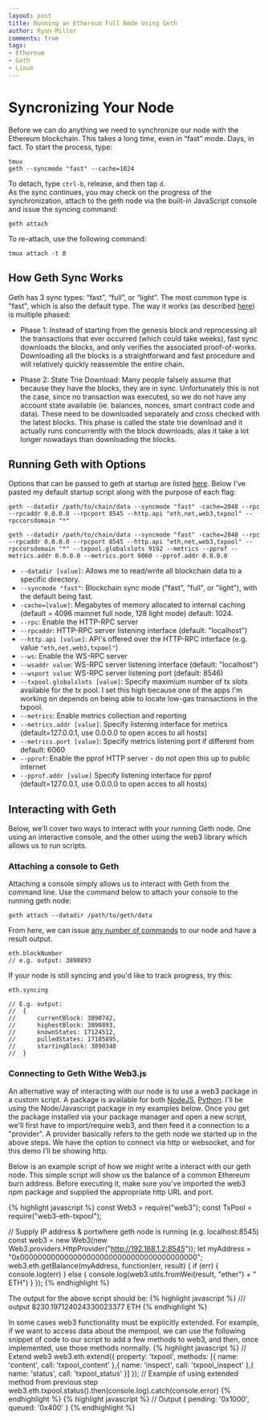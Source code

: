 ```yaml
---
layout: post
title: Running an Ethereum Full Node Using Geth
author: Ryan Miller
comments: true
tags:
- Ethereum
- Geth
- Linux
---
```


# Syncronizing Your Node
Before we can do anything we need to synchronize our node with the Ethereum
blockchain. This takes a long time, even in “fast” mode. Days, in fact. To start the
process, type:
```
tmux
geth --syncmode "fast" --cache=1024
```
To detach, type `ctrl-b`, release, and then tap `d`.  
As the sync continues, you may check on the progress of the synchronization, attach to the geth node via the built-in JavaScript console and issue the syncing command:
```
geth attach
```

To re-attach, use the following command:
```
tmux attach -t 0
```

## How Geth Sync Works
Geth has 3 sync types: “fast”, “full”, or “light”. The most common type is "fast", which is also the default type. The way it works (as described [here](https://github.com/ethereum/go-ethereum/issues/16251)) is multiple phased: 

- Phase 1: Instead of starting from the genesis block and reprocessing all the transactions that ever occurred (which could take weeks), fast sync downloads the blocks, and only verifies the associated proof-of-works. Downloading all the blocks is a straightforward and fast procedure and will relatively quickly reassemble the entire chain.

- Phase 2: State Trie Download: Many people falsely assume that because they have the blocks, they are in sync. Unfortunately this is not the case, since no transaction was executed, so we do not have any account state available (ie. balances, nonces, smart contract code and data). These need to be downloaded separately and cross checked with the latest blocks. This phase is called the state trie download and it actually runs concurrently with the block downloads; alas it take a lot longer nowadays than downloading the blocks.

## Running Geth with Options
Options that can be passed to geth at startup are listed [here](https://github.com/ethereum/go-ethereum/wiki/Command-Line-Options). Below I've pasted my default startup script along with the purpose of each flag:
```
geth --datadir /path/to/chain/data --syncmode "fast" -cache=2048 --rpc --rpcaddr 0.0.0.0 --rpcport 8545 --http.api "eth,net,web3,txpool" --rpccorsdomain "*"

geth --datadir /path/to/chain/data --syncmode "fast" -cache=2048 --rpc --rpcaddr 0.0.0.0 --rpcport 8545 --http.api "eth,net,web3,txpool" --rpccorsdomain "*" --txpool.globalslots 9192 --metrics --pprof --metrics.addr 0.0.0.0 --metrics.port 6060 --pprof.addr 0.0.0.0

```
- `--datadir [value]`: Allows me to read/write all blockchain data to a specific directory.  
- `--syncmode "fast"`: Blockchain sync mode ("fast", "full", or "light"), with the default being fast.  
- `-cache=[value]`: Megabytes of memory allocated to internal caching (default = 4096 mainnet full node, 128 light mode) default: 1024.  
- `--rpc`: Enable the HTTP-RPC server 
- `--rpcaddr`: HTTP-RPC server listening interface (default: "localhost")
- `--http.api [value]`: API's offered over the HTTP-RPC interface (e.g. value `"eth,net,web3,txpool"`)
- `--ws`: Enable the WS-RPC server  
- `--wsaddr value`: WS-RPC server listening interface (default: "localhost")  
- `--wsport value`: WS-RPC server listening port (default: 8546) 
- `--txpool.globalslots [value]`: Specify maximium number of tx slots available for the tx pool. I set this high because one of the apps I'm working on depends on being able to locate low-gas transactions in the txpool.
- `--metrics`: Enable metrics collection and reporting
- `--metrics.addr [value]`: Specify listening interface for metrics (default=127.0.0.1, use 0.0.0.0 to open acces to all hosts)
- `--metrics.port [value]`: Specify metrics listening port if different from default: 6060
- `--pprof`: Enable the pprof HTTP server - do not open this up to public internet
- `--pprof.addr [value]` Specify listening interface for pprof (default=127.0.0.1, use 0.0.0.0 to open acces to all hosts)

## Interacting with Geth 
Below, we'll cover two ways to interact with your running Geth node. One using an interactive console, and the other using the web3 library which allows us to run scripts.
### Attaching a console to Geth
Attaching a console simply allows us to interact with Geth from the command line. Use the command below to attach your console to the running geth node:
```
geth attach --datadir /path/to/geth/data
```
From here, we can issue [any number of commands](https://ethereum.stackexchange.com/questions/28703/full-list-of-geth-terminal-commands) to our node and have a result output.
```
eth.blockNumber
// e.g. output: 3890893
```
If your node is still syncing and you'd like to track progress, try this:
```
eth.syncing  

// E.g. output:  
//  {
//      currentBlock: 3890742,
//      highestBlock: 3890893,
//      knownStates: 17124512,
//      pulledStates: 17105895,
//      startingBlock: 3890340
//  }
```
 

### Connecting to Geth Withe Web3.js
An alternative way of interacting with our node is to use a web3 package in a custom script. A package is available for both [NodeJS](https://www.npmjs.com/package/web3), [Python](https://web3py.readthedocs.io/en/stable/). I'll be using the Node/Javascript package in my examples below. 
Once you get the package installed via your package manager and open a new script, we'll first have to import/require web3, and then feed it a connection to a "provider". A provider basically refers to the geth node we started up in the above steps. We have the option to connect via http or websocket, and for this demo I'll be showing http. 
  
Below is an example script of how we might write a interact with our geth node. This simple script will show us the balance of a common Ethereum burn address. Before executing it, make sure you've imported the web3 npm package and supplied the appropriate http URL and port.

{% highlight javascript %}
const Web3 = require("web3");
const TxPool = require("web3-eth-txpool");

// Supply IP address & portwhere geth node is running (e.g. localhost:8545)
const web3 = new Web3(new Web3.providers.HttpProvider("http://192.168.1.2:8545"));
let myAddress = "0x0000000000000000000000000000000000000000";
web3.eth.getBalance(myAddress, function(err, result) {
  if (err) {
    console.log(err)
  } else {
    console.log(web3.utils.fromWei(result, "ether") + " ETH")
  }
});
{% endhighlight %}

The output for the above script should be:
{% highlight javascript %}
/// output
8230.197124024330023377 ETH
{% endhighlight %}

In some cases web3 functionality must be explicitly extended. For example, if we want to access data about the mempool, we can use the following snippet of code to our script to add a few methods to web3, and then, once implemented, use those methods normally.
{% highlight javascript %}
// Extend web3
web3.eth.extend({
    property: 'txpool',
    methods: [{
      name: 'content',
      call: 'txpool_content'
    },{
      name: 'inspect',
      call: 'txpool_inspect'
    },{
      name: 'status',
      call: 'txpool_status'
    }]
});
// Example of using extended method from previous step
web3.eth.txpool.status().then(console.log).catch(console.error)
{% endhighlight %}
{% highlight javascript %}
// Output
{ pending: '0x1000', queued: '0x400' }
{% endhighlight %}